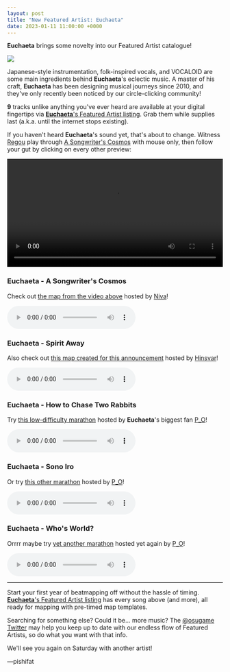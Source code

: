```yaml
---
layout: post
title: "New Featured Artist: Euchaeta"
date: 2023-01-11 11:00:00 +0000
---
```


**Euchaeta** brings some novelty into our Featured Artist catalogue!

![](https://assets.ppy.sh/artists/333/header.jpg)

Japanese-style instrumentation, folk-inspired vocals, and VOCALOID are some main ingredients behind **Euchaeta**'s eclectic music. A master of his craft, **Euchaeta** has been designing musical journeys since 2010, and they've only recently been noticed by our circle-clicking community!

**9** tracks unlike anything you've ever heard are available at your digital fingertips via [**Euchaeta**'s Featured Artist listing](https://osu.ppy.sh/beatmaps/artists/333). Grab them while supplies last (a.k.a. until the internet stops existing).

If you haven't heard **Euchaeta**'s sound yet, that's about to change. Witness [Regou](https://osu.ppy.sh/users/419954) play through [A Songwriter's Cosmos](https://osu.ppy.sh/beatmapsets/1858201) with mouse only, then follow your gut by clicking on every other preview:
 
<div align="center">
    <video width="100%" controls>
        <source src="https://assets.ppy.sh/artists/333/release_showcase.mp4" type="video/mp4" preload="none">
    </video>
</div>

### Euchaeta - A Songwriter's Cosmos

Check out [the map from the video above](https://osu.ppy.sh/beatmapsets/1858201) hosted by [Niva](https://osu.ppy.sh/users/197805)!

<audio controls>
    <source src="https://assets.ppy.sh/artists/333/Songs/Euchaeta%20-%20A%20Songwriter's%20Cosmos.mp3" type="audio/mpeg">
</audio>

### Euchaeta - Spirit Away

Also check out [this map created for this announcement](https://osu.ppy.sh/beatmapsets/1857409) hosted by [Hinsvar](https://osu.ppy.sh/users/1249323)!

<audio controls>
    <source src="https://assets.ppy.sh/artists/333/Songs/Euchaeta%20-%20Spirit%20Away.mp3" type="audio/mpeg">
</audio>

### Euchaeta - How to Chase Two Rabbits

Try [this low-difficulty marathon](https://osu.ppy.sh/beatmapsets/1460070) hosted by **Euchaeta**'s biggest fan [P\_O](https://osu.ppy.sh/users/831979)!

<audio controls>
    <source src="https://assets.ppy.sh/artists/333/Songs/Euchaeta%20-%20How%20to%20Chase%20Two%20Rabbits.mp3" type="audio/mpeg">
</audio>

### Euchaeta - Sono Iro

Or try [this other marathon](https://osu.ppy.sh/beatmapsets/1590203) hosted by [P\_O](https://osu.ppy.sh/users/831979)!

<audio controls>
    <source src="https://assets.ppy.sh/artists/333/Songs/Euchaeta%20-%20Sono%20Iro.mp3" type="audio/mpeg">
</audio>

### Euchaeta - Who's World?

Orrrr maybe try [yet another marathon](https://osu.ppy.sh/beatmapsets/1622155) hosted yet again by [P\_O](https://osu.ppy.sh/users/831979)!

<audio controls>
    <source src="https://assets.ppy.sh/artists/333/Songs/Euchaeta%20-%20Who's%20World.mp3" type="audio/mpeg">
</audio>

---

Start your first year of beatmapping off without the hassle of timing. [**Euchaeta**'s Featured Artist listing](https://osu.ppy.sh/beatmaps/artists/333) has every song above (and more), all ready for mapping with pre-timed map templates.

Searching for something else? Could it be... more music? The [@osugame Twitter](https://twitter.com/osugame) may help you keep up to date with our endless flow of Featured Artists, so do what you want with that info.

We'll see you again on Saturday with another artist!

—pishifat
